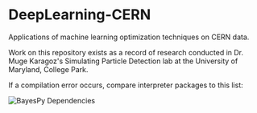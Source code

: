 # DeepLearning-CERN
Applications of machine learning optimization techniques on CERN data.

Work on this repository exists as a record of research conducted in Dr. Muge Karagoz's Simulating Particle Detection lab at the University of Maryland, College Park.

If a compilation error occurs, compare interpreter packages to this list:

![BayesPy Dependencies](https://i.imgur.com/gNoYQma.png)
